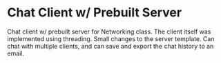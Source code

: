# Chat Client w/ Prebuilt Server
Chat client w/ prebuilt server for Networking class. The client itself was implemented using threading. Small changes to the server template.
Can chat with multiple clients, and can save and export the chat history to an email.

